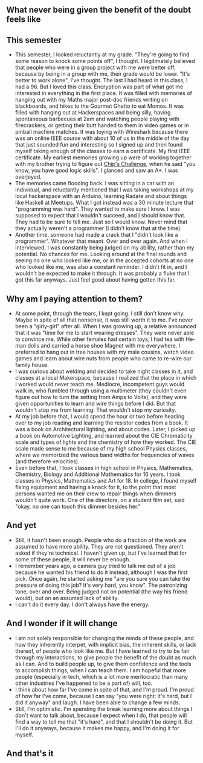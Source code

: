 ## What never being given the benefit of the doubt feels like

## This semester
- This semester, I looked reluctantly at my grade. "They're going to find some reason to knock some points off", I thought.
  I legitimately believed that people who were in a group project with me were better off, because by being in a group with me,
  their grade would be lower. "It's better to work alone", I've thought. 
  The last I had heard in this class, I had a 96. But I loved this class. Encryption was part of what got me interested in everything
  in the first place. It was filled with memories of hanging out with my Maths major post-doc friends writing on blackboards, and hikes
  to the Gourmet Ghetto to eat Momos. It was filled with hanging out at Hackerspaces and being silly, having spontaneous barbecues at 2am
  and watching people playing with firecrackers, or getting their butt handed to them in video games or in pinball machine matches.
  It was toying with Wireshark because there was an online IEEE course with about 10 of us in the middle of the day that just sounded
  fun and interesting so I signed up and then found myself taking enough of the classes to earn a certificate. My first IEEE certificate.
  My earliest memories growing up were of working together with my brother trying to figure out [Chip's Challenge](https://en.wikipedia.org/wiki/Chip%27s_Challenge), when he said "you know, you have good
  logic skills". 
  I glanced and saw an A+. I was overjoyed.
- The memories came flooding back. I was sitting in a car with an individual, and reluctantly mentioned that I was taking
  workshops at my local hackerspace with an Arduino, learning Radare and about things like Haskell at Meetups. What I got 
  instead was a 30 minute lecture that "programming was hard". They wanted to make sure I knew. I was supposed to expect
  that I wouldn't succeed, and I should know that. They had to be sure to tell me. Just so I would know. Never mind that they 
  actually weren't a programmer (I didn't know that at the time).
- Another time, someone had made a crack that I "didn't look like a programmer". Whatever that meant. Over and over again.
  And when I interviewed, I was constantly being judged on my ability, rather than my potential. No chances for me. Looking 
  around at the final rounds and seeing no one who looked like me, or in the accepted cohorts at no one who looked like me,
  was also a constant reminder. I didn't fit in, and I wouldn't be expected to make it through. It was probably a fluke that I got
  this far anyways. Just feel good about having gotten this far.
  
## Why am I paying attention to them?
- At some point, through the tears, I kept going. I still don't know why. Maybe in spite of all that nonsense, it was still
  worth it to me. I've never been a "girly-girl" after all. When I was growing up, a relative announced that it was "time for me
  to start wearing dresses". They were never able to convince me. While other females had certain toys, I had tea with He-man dolls
  and carried a horse shoe Magnet with me everywhere. 
  I preferred to hang out in tree houses with my male cousins,
  watch video games and learn about wire nuts from people who came to re-wire our family house. 
- I was curious about welding and decided to take night classes in it, and classes at a local Makerspace, because I realized that
  the place in which I worked would never teach me. Mediocre, incompetent guys would walk in, who fumbled through using a multimeter 
  (they couldn't even figure out how to turn the setting from Amps to Volts),
  and they were given opportunities to learn and wire things before I did. But that wouldn't stop me from learning. That wouldn't stop my curiosity.
- At my job before that, I would spend the hour or two before heading over to my job reading and learning the resistor codes from
  a book. It was a book on Architectural lighting, and about codes. Later, I picked up a book on Automotive Lighting, and learned 
  about the CIE Chromaticity scale and types of lights and the chemistry of how they worked. The CIE scale made sense to me because
  of my high school Physics classes, where we memorized the various band widths for frequencies of waves (and therefore velocities).
- Even before that, I took classes in high school in Physics, Mathematics, Chemistry, Biology and Additional Mathematics for 16 years.
  I took classes in Physics, Mathematics and Art for 18. In college, I found myself fixing equipment and having a knack for it, to the 
  point that most persons wanted me on their crew to repair things when dimmers wouldn't quite work. One of the directors, on a student
  film set, said "okay, no one can touch this dimmer besides her."
  
## And yet
- Still, it hasn't been enough. People who do a fraction of the work are assumed to have more ability. They are not questioned. 
  They aren't asked if they're technical. I haven't given up, but I've learned that for some of these people, it will never be enough.
- I remember years ago, a camera guy tried to talk me out of a job because he wanted his friend to do it instead, although I was the first
  pick. Once again, he started asking me "are you sure you can take the pressure of doing this job? It's very hard, you know". The patronizing
  tone, over and over. Being judged not on potential (the way his friend would), but on an assumed lack of ability.
- I can't do it every day. I don't always have the energy.
  
## And I wonder if it will change
- I am not solely responsible for changing the minds of these people, and how they inherently interpet, with implicit bias, the inherent skills,
  or lack thereof, of people who look like me. But I have learned to try to be fair through my interactions, to give people the benefit of the doubt
  as much as I can. And to build people up, to give them confidence and the tools to accomplish things, when I can teach them. I am hopeful that
  more people (especially in tech, which is a lot more meritocratic than many other industries I've happened to be a part of) will, too.
- I think about how far I've come in spite of that, and I'm proud. I'm proud of how far I've come, because I can say "you were right; it's hard, but I
 did it anyway" and laugh. I have been able to change a few minds.
- Still, I'm optimistic. I'm spending the break learning more about things I don't want to talk about, because I expect when I do, that people will
 find a way to tell me that "it's hard", and that I shouldn't be doing it. But I'll do it anyways, because it makes me happy, and I'm doing it for myself.

## And that's it
